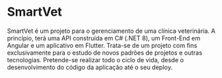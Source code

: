 # SmartVet

SmartVet é um projeto para o gerenciamento de uma clínica veterinária.
A princípio, terá uma API construída em C# (.NET 8), um Front-End em Angular e um aplicativo em Flutter.
Trata-se de um projeto com fins exclusivamente para o estudo de novos padrões de projetos e outras tecnologias. Pretende-se realizar todo o ciclo de vida, desde o desenvolvimento do código da aplicação até o seu deploy.